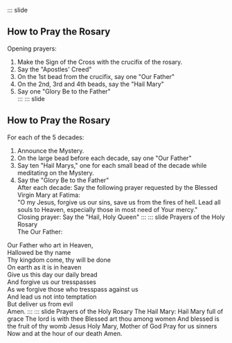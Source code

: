 ::: slide
## How to Pray the Rosary
Opening prayers:  
1. Make the Sign of the Cross with the crucifix of the rosary.  
2. Say the "Apostles' Creed"  
3. On the 1st bead from the crucifix, say one "Our Father"  
4. On the 2nd, 3rd and 4th beads, say the "Hail Mary"  
5. Say one "Glory Be to the Father"  
:::
::: slide
## How to Pray the Rosary
For each of the 5 decades:
1. Announce the Mystery.
2. On the large bead before each decade, say one "Our Father"
3. Say ten "Hail Marys," one for each small bead of the decade while meditating on the Mystery.
4. Say the "Glory Be to the Father"  
After each decade:
Say the following prayer requested by the Blessed Virgin Mary at Fatima:  
"O my Jesus, forgive us our sins, save us from the fires of hell. Lead all souls to Heaven, especially those in most need of Your mercy."  
Closing prayer:
Say the "Hail, Holy Queen"
:::
::: slide
Prayers of the Holy Rosary  
The Our Father:  

Our Father who art in Heaven,  
Hallowed be thy name  
Thy kingdom come, thy will be done  
On earth as it is in heaven  
Give us this day our daily bread  
And forgive us our tresspasses  
As we forgive those who tresspass against us  
And lead us not into temptation  
But deliver us from evil  
Amen.
:::
::: slide
Prayers of the Holy Rosary
The Hail Mary:
Hail Mary full of grace
The lord is with thee
Blessed art thou among women
And blessed is the fruit of thy womb Jesus
Holy Mary, Mother of God
Pray for us sinners
Now and at the hour of our death
Amen.